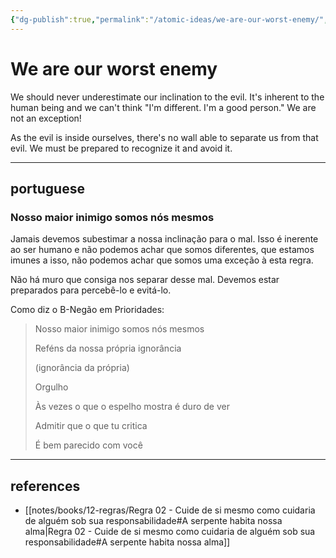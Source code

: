 ```yaml
---
{"dg-publish":true,"permalink":"/atomic-ideas/we-are-our-worst-enemy/","dgHomeLink":true,"dgPassFrontmatter":false}
---
```


# We are our worst enemy

We should never underestimate our inclination to the evil. It's inherent to the human being and we can't think "I'm different. I'm a good person." We are not an exception!

As the evil is inside ourselves, there's no wall able to separate us from that evil. We must be prepared to recognize it and avoid it.

---

## portuguese

### Nosso maior inimigo somos nós mesmos

Jamais devemos subestimar a nossa inclinação para o mal. Isso é inerente ao ser humano e não podemos achar que somos diferentes, que estamos imunes a isso, não podemos achar que somos uma exceção à esta regra.

Não há muro que consiga nos separar desse mal. Devemos estar preparados para percebê-lo e evitá-lo.

Como diz o B-Negão em Prioridades:

> Nosso maior inimigo somos nós mesmos
> 
> Reféns da nossa própria ignorância
> 
> (ignorância da própria)
> 
> Orgulho
> 
> Às vezes o que o espelho mostra é duro de ver
> 
> Admitir que o que tu critica
> 
> É bem parecido com você

---

## references

- [[notes/books/12-regras/Regra 02 - Cuide de si mesmo como cuidaria de alguém sob sua responsabilidade#A serpente habita nossa alma|Regra 02 - Cuide de si mesmo como cuidaria de alguém sob sua responsabilidade#A serpente habita nossa alma]]